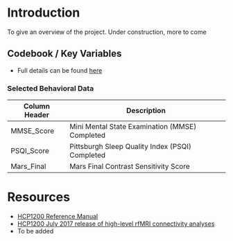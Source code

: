 # Introduction

To give an overview of the project. Under construction, more to come

## Codebook / Key Variables
 - Full details can be found [here](https://wiki.humanconnectome.org/display/PublicData/HCP-YA+Data+Dictionary-+Updated+for+the+1200+Subject+Release)

### Selected Behavioral Data

Column Header | Description
-|-
MMSE_Score | Mini Mental State Examination (MMSE) Completed
PSQI_Score | Pittsburgh Sleep Quality Index (PSQI) Completed
Mars_Final | Mars Final Contrast Sensitivity Score

# Resources
 - [HCP1200 Reference Manual](https://www.humanconnectome.org/storage/app/media/documentation/s1200/HCP_S1200_Release_Reference_Manual.pdf)
 - [HCP1200 July 2017 release of high-level rfMRI connectivity analyses](https://www.humanconnectome.org/storage/app/media/documentation/s1200/HCP1200-DenseConnectome+PTN+Appendix-July2017.pdf)
 - To be added
